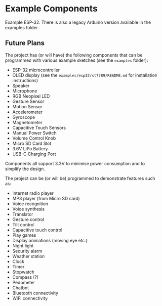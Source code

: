 # Example Components
Example ESP-32. There is also a legacy Arduino version available in the examples folder. 

## Future Plans

The project has (or will have) the following components that can be programmed with various example sketches (see the `examples` folder):

- ESP-32 microcontroller
- OLED display (see the `examples/esp32/st7789/README.md` for installation instructions)
- Speaker
- Microphone
- RGB Neopixel LED
- Gesture Sensor
- Motion Sensor
- Accelerometer
- Gyroscope
- Magnetometer
- Capacitive Touch Sensors
- Manual Power Switch
- Volume Control Knob
- Micro SD Card Slot
- 3.6V LiPo Battery
- USB-C Charging Port

Components all support 3.3V to minimise power consumption and to simplify the design.

The project can be (or will be) programmed to demonstrate features such as:

- Internet radio player
- MP3 player (from Micro SD card)
- Voice recognition
- Voice synthesis
- Translator
- Gesture control
- Tilt control
- Capacitive touch control
- Play games
- Display animations (moving eye etc.)
- Night light
- Security alarm
- Weather station
- Clock
- Timer
- Stopwatch
- Compass (?)
- Pedometer
- Chatbot
- Bluetooth connectivity
- WiFi connectivity
